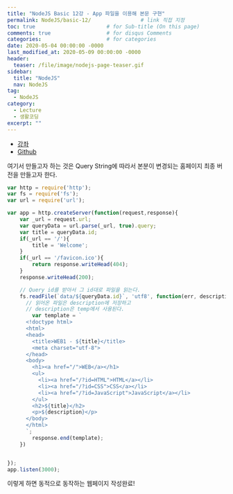 ```yaml
---
title: "NodeJS Basic 12강 - App 파일을 이용해 본문 구현"
permalink: NodeJS/basic-12/                # link 직접 지정
toc: true                       # for Sub-title (On this page)
comments: true                  # for disqus Comments
categories:                     # for categories
date: 2020-05-04 00:00:00 -0000
last_modified_at: 2020-05-09 00:00:00 -0000
header:
  teaser: /file/image/nodejs-page-teaser.gif
sidebar:
  title: "NodeJS"
  nav: NodeJS
tag:
  - NodeJS
category:
  - Lecture
  - 생활코딩
excerpt: ""
---
```


* [강좌](https://opentutorials.org/course/3332/21049)
* [Github](https://github.com/8bitscoding/NodeJS-Lector-12)

여기서 만들고자 하는 것은 Query String에 따라서 본분이 변경되는 홈페이지 최종 버전을 만들고자 한다.

```js
var http = require('http');
var fs = require('fs');
var url = require('url');

var app = http.createServer(function(request,response){
    var _url = request.url;
    var queryData = url.parse(_url, true).query;
    var title = queryData.id;
    if(_url == '/'){
        title = 'Welcome';
    }
    if(_url == '/favicon.ico'){
        return response.writeHead(404);
    }
    response.writeHead(200);

    // Query id를 받아서 그 id대로 파일을 읽는다.
    fs.readFile(`data/${queryData.id}`, 'utf8', function(err, description){
      // 읽어온 파일은 description에 저장하고
      // description은 temp에서 사용된다.
        var template = `
      <!doctype html>
      <html>
      <head>
        <title>WEB1 - ${title}</title>
        <meta charset="utf-8">
      </head>
      <body>
        <h1><a href="/">WEB</a></h1>
        <ul>
          <li><a href="/?id=HTML">HTML</a></li>
          <li><a href="/?id=CSS">CSS</a></li>
          <li><a href="/?id=JavaScript">JavaScript</a></li>
        </ul>
        <h2>${title}</h2>
        <p>${description}</p>
      </body>
      </html>
      `;
        response.end(template);
    })


});
app.listen(3000);
```

이렇게 하면 동적으로 동작하는 웹페이지 작성완료!
